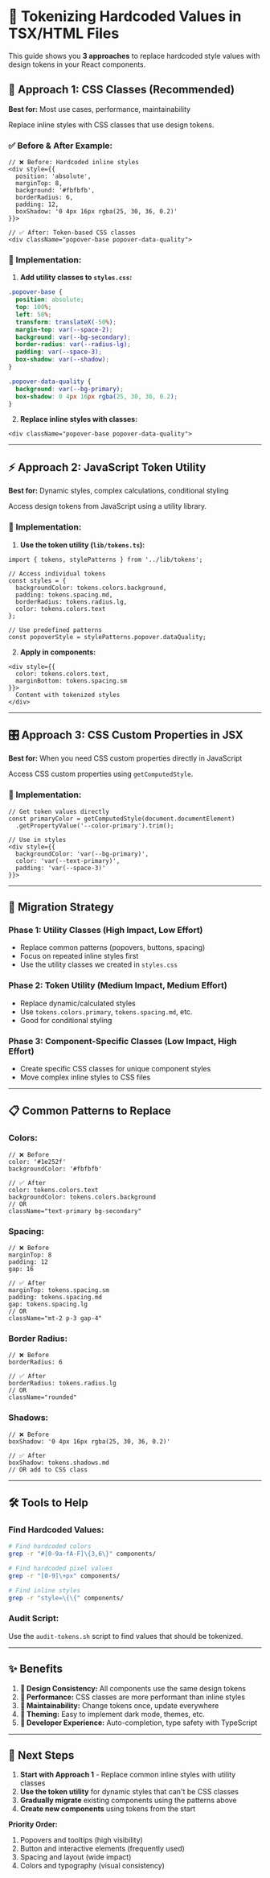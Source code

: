 # 🎨 Tokenizing Hardcoded Values in TSX/HTML Files

This guide shows you **3 approaches** to replace hardcoded style values with design tokens in your React components.

## 🎯 **Approach 1: CSS Classes (Recommended)**

**Best for:** Most use cases, performance, maintainability

Replace inline styles with CSS classes that use design tokens.

### ✅ Before & After Example:
```tsx
// ❌ Before: Hardcoded inline styles  
<div style={{
  position: 'absolute',
  marginTop: 8,
  background: '#fbfbfb',
  borderRadius: 6,
  padding: 12,
  boxShadow: '0 4px 16px rgba(25, 30, 36, 0.2)'
}}>

// ✅ After: Token-based CSS classes
<div className="popover-base popover-data-quality">
```

### 🔧 Implementation:
1. **Add utility classes to `styles.css`:**
```css
.popover-base {
  position: absolute;
  top: 100%;
  left: 50%;
  transform: translateX(-50%);
  margin-top: var(--space-2);
  background: var(--bg-secondary);
  border-radius: var(--radius-lg);
  padding: var(--space-3);
  box-shadow: var(--shadow);
}

.popover-data-quality {
  background: var(--bg-primary);
  box-shadow: 0 4px 16px rgba(25, 30, 36, 0.2);
}
```

2. **Replace inline styles with classes:**
```tsx
<div className="popover-base popover-data-quality">
```

---

## ⚡ **Approach 2: JavaScript Token Utility**

**Best for:** Dynamic styles, complex calculations, conditional styling

Access design tokens from JavaScript using a utility library.

### 🔧 Implementation:
1. **Use the token utility (`lib/tokens.ts`):**
```tsx
import { tokens, stylePatterns } from '../lib/tokens';

// Access individual tokens
const styles = {
  backgroundColor: tokens.colors.background,
  padding: tokens.spacing.md,
  borderRadius: tokens.radius.lg,
  color: tokens.colors.text
};

// Use predefined patterns
const popoverStyle = stylePatterns.popover.dataQuality;
```

2. **Apply in components:**
```tsx
<div style={{ 
  color: tokens.colors.text, 
  marginBottom: tokens.spacing.sm 
}}>
  Content with tokenized styles
</div>
```

---

## 🎛️ **Approach 3: CSS Custom Properties in JSX**

**Best for:** When you need CSS custom properties directly in JavaScript

Access CSS custom properties using `getComputedStyle`.

### 🔧 Implementation:
```tsx
// Get token values directly
const primaryColor = getComputedStyle(document.documentElement)
  .getPropertyValue('--color-primary').trim();

// Use in styles
<div style={{ 
  backgroundColor: 'var(--bg-primary)',
  color: 'var(--text-primary)',
  padding: 'var(--space-3)'
}}>
```

---

## 🚀 **Migration Strategy**

### **Phase 1: Utility Classes (High Impact, Low Effort)**
- Replace common patterns (popovers, buttons, spacing)
- Focus on repeated inline styles first
- Use the utility classes we created in `styles.css`

### **Phase 2: Token Utility (Medium Impact, Medium Effort)**
- Replace dynamic/calculated styles
- Use `tokens.colors.primary`, `tokens.spacing.md`, etc.
- Good for conditional styling

### **Phase 3: Component-Specific Classes (Low Impact, High Effort)**
- Create specific CSS classes for unique component styles
- Move complex inline styles to CSS files

---

## 📋 **Common Patterns to Replace**

### **Colors:**
```tsx
// ❌ Before
color: '#1e252f'
backgroundColor: '#fbfbfb'

// ✅ After  
color: tokens.colors.text
backgroundColor: tokens.colors.background
// OR
className="text-primary bg-secondary"
```

### **Spacing:**
```tsx
// ❌ Before
marginTop: 8
padding: 12
gap: 16

// ✅ After
marginTop: tokens.spacing.sm
padding: tokens.spacing.md  
gap: tokens.spacing.lg
// OR  
className="mt-2 p-3 gap-4"
```

### **Border Radius:**
```tsx
// ❌ Before
borderRadius: 6

// ✅ After
borderRadius: tokens.radius.lg
// OR
className="rounded"
```

### **Shadows:**
```tsx
// ❌ Before
boxShadow: '0 4px 16px rgba(25, 30, 36, 0.2)'

// ✅ After
boxShadow: tokens.shadows.md
// OR add to CSS class
```

---

## 🛠️ **Tools to Help**

### **Find Hardcoded Values:**
```bash
# Find hardcoded colors
grep -r "#[0-9a-fA-F]\{3,6\}" components/

# Find hardcoded pixel values  
grep -r "[0-9]\+px" components/

# Find inline styles
grep -r "style=\{\{" components/
```

### **Audit Script:**
Use the `audit-tokens.sh` script to find values that should be tokenized.

---

## ✨ **Benefits**

1. **🎨 Design Consistency:** All components use the same design tokens
2. **🚀 Performance:** CSS classes are more performant than inline styles  
3. **🔧 Maintainability:** Change tokens once, update everywhere
4. **📱 Theming:** Easy to implement dark mode, themes, etc.
5. **🎯 Developer Experience:** Auto-completion, type safety with TypeScript

---

## 🎯 **Next Steps**

1. **Start with Approach 1** - Replace common inline styles with utility classes
2. **Use the token utility** for dynamic styles that can't be CSS classes
3. **Gradually migrate** existing components using the patterns above
4. **Create new components** using tokens from the start

**Priority Order:**
1. Popovers and tooltips (high visibility)
2. Button and interactive elements (frequently used)
3. Spacing and layout (wide impact)
4. Colors and typography (visual consistency)
